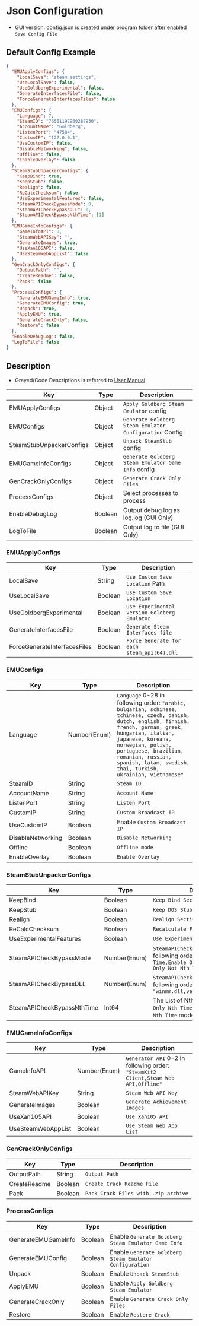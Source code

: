 # Json Configuration

* GUI version: config.json is created under program folder after enabled `Save Config File`

## Default Config Example

```json
{
  "EMUApplyConfigs": {
    "LocalSave": "steam_settings",
    "UseLocalSave": false,
    "UseGoldbergExperimental": false,
    "GenerateInterfacesFile": false,
    "ForceGenerateInterfacesFiles": false
  },
  "EMUConfigs": {
    "Language": 7,
    "SteamID": "76561197960287930",
    "AccountName": "Goldberg",
    "ListenPort": "47584",
    "CustomIP": "127.0.0.1",
    "UseCustomIP": false,
    "DisableNetworking": false,
    "Offline": false,
    "EnableOverlay": false
  },
  "SteamStubUnpackerConfigs": {
    "KeepBind": true,
    "KeepStub": false,
    "Realign": false,
    "ReCalcChecksum": false,
    "UseExperimentalFeatures": false,
    "SteamAPICheckBypassMode": 0,
    "SteamAPICheckBypassDLL": 0,
    "SteamAPICheckBypassNthTime": [1]
  },
  "EMUGameInfoConfigs": {
    "GameInfoAPI": 0,
    "SteamWebAPIKey": "",
    "GenerateImages": true,
    "UseXan105API": false,
    "UseSteamWebAppList": false
  },
  "GenCrackOnlyConfigs": {
    "OutputPath": "",
    "CreateReadme": false,
    "Pack": false
  },
  "ProcessConfigs": {
    "GenerateEMUGameInfo": true,
    "GenerateEMUConfig": true,
    "Unpack": true,
    "ApplyEMU": true,
    "GenerateCrackOnly": false,
    "Restore": false
  },
  "EnableDebugLog": false,
  "LogToFile": false
}
```

## Description

* Greyed/Code Descriptions is referred to [User Manual](https://github.com/SteamAutoCracks/Steam-auto-crack/wiki/User-Manual)

Key            | Type           | Description
-------------- | -------------- | --------------
EMUApplyConfigs          | Object  | `Apply Goldberg Steam Emulator` config
EMUConfigs               | Object  | `Generate Goldberg Steam Emulator Configuration` Config
SteamStubUnpackerConfigs | Object  | `Unpack SteamStub` config
EMUGameInfoConfigs       | Object  | `Generate Goldberg Steam Emulator Game Info` config
GenCrackOnlyConfigs      | Object  | `Generate Crack Only Files`
ProcessConfigs           | Object  | Select processes to process
EnableDebugLog           | Boolean | Output debug log as log.log (GUI Only)
LogToFile                | Boolean | Output log to file (GUI Only)

### EMUApplyConfigs

Key            | Type           | Description
-------------- | -------------- | --------------
LocalSave          | String  | `Use Custom Save Location` Path
UseLocalSave               | Boolean  | `Use Custom Save Location`
UseGoldbergExperimental | Boolean  | `Use Experimental version Goldberg Emulator`
GenerateInterfacesFile       | Boolean  | `Generate Steam Interfaces file`
ForceGenerateInterfacesFiles      | Boolean  | `Force Generate for each steam_api(64).dll`

### EMUConfigs

Key            | Type           | Description
-------------- | -------------- | --------------
Language          | Number(Enum)| `Language` 0-28 in following order: `"arabic, bulgarian, schinese, tchinese, czech, danish, dutch, english, finnish, french, german, greek, hungarian, italian, japanese, koreana, norwegian, polish, portuguese, brazilian, romanian, russian, spanish, latam, swedish, thai, turkish, ukrainian, vietnamese"`
SteamID              | String   | `Steam ID`
AccountName | String   | `Account Name`
ListenPort       | String   | `Listen Port`
CustomIP     | String   | `Custom Broadcast IP`
UseCustomIP| Boolean| Enable `Custom Broadcast IP`
DisableNetworking|Boolean| `Disable Networking`
Offline|Boolean| `Offline mode`
EnableOverlay|Boolean| `Enable Overlay`

### SteamStubUnpackerConfigs

Key            | Type           | Description
-------------- | -------------- | --------------
KeepBind|Boolean| `Keep Bind Section`
KeepStub|Boolean| `Keep DOS Stub Data`
Realign|Boolean| `Realign Sections`
ReCalcChecksum|Boolean| `Recalculate File Checksum`
UseExperimentalFeatures|Boolean| `Use Experimental Features`
SteamAPICheckBypassMode|Number(Enum)| `SteamAPICheckBypass Mode` 0-3 in following order: `"Disabled,Enable All Time,Enable Only Nth Time,Enable Only Not Nth Time"`
SteamAPICheckBypassDLL|Number(Enum)| `SteamAPICheckBypass DLL` 0-2 in following order: `"winmm.dll,version.dll,winhttp.dll"`
SteamAPICheckBypassNthTime|Int64| The List of Nth Time when use `Enable Only Nth Time` and `Enable Only Not Nth Time` mode.


### EMUGameInfoConfigs

Key            | Type           | Description
-------------- | -------------- | --------------
GameInfoAPI|Number(Enum)| `Generator API` 0-2 in following order: `"SteamKit2 Client,Steam Web API,Offline"`
SteamWebAPIKey|String| `Steam Web API Key`
GenerateImages|Boolean| `Generate Achievement Images`
UseXan105API|Boolean| `Use Xan105 API`
UseSteamWebAppList|Boolean| `Use Steam Web App List`

### GenCrackOnlyConfigs

Key            | Type           | Description
-------------- | -------------- | --------------
OutputPath|String| `Output Path`
CreateReadme|Boolean| `Create Crack Readme File`
Pack|Boolean| `Pack Crack Files with .zip archive`

### ProcessConfigs

Key            | Type           | Description
-------------- | -------------- | --------------
GenerateEMUGameInfo|Boolean| Enable `Generate Goldberg Steam Emulator Game Info`
GenerateEMUConfig|Boolean| Enable `Generate Goldberg Steam Emulator Configuration`
Unpack|Boolean| Enable `Unpack SteamStub`
ApplyEMU|Boolean| Enable `Apply Goldberg Steam Emulator`
GenerateCrackOnly|Boolean| Enable `Generate Crack Only Files`
Restore|Boolean| Enable `Restore Crack`
